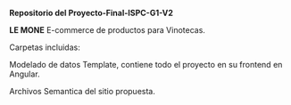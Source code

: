 
**Repositorio del Proyecto-Final-ISPC-G1-V2**

**LE MONE** E-commerce de productos para Vinotecas.

Carpetas incluidas:

Modelado de datos
Template, contiene todo el proyecto en su frontend en Angular.

Archivos
Semantica del sitio propuesta.
